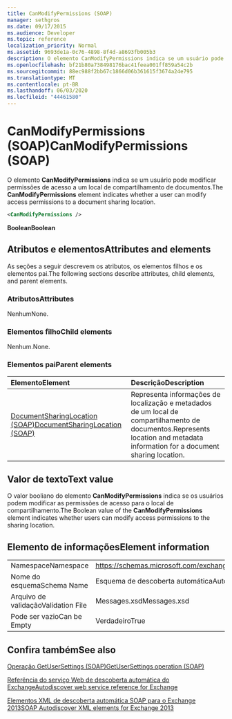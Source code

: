 ```yaml
---
title: CanModifyPermissions (SOAP)
manager: sethgros
ms.date: 09/17/2015
ms.audience: Developer
ms.topic: reference
localization_priority: Normal
ms.assetid: 9693de1a-0c76-4898-8f4d-a8693fb005b3
description: O elemento CanModifyPermissions indica se um usuário pode modificar permissões de acesso a um local de compartilhamento de documentos.
ms.openlocfilehash: bf21b80a738498176bac41feea001ff859a54c2b
ms.sourcegitcommit: 88ec988f2bb67c1866d06b361615f3674a24e795
ms.translationtype: MT
ms.contentlocale: pt-BR
ms.lasthandoff: 06/03/2020
ms.locfileid: "44461580"
---
```

# <a name="canmodifypermissions-soap"></a><span data-ttu-id="4452c-103">CanModifyPermissions (SOAP)</span><span class="sxs-lookup"><span data-stu-id="4452c-103">CanModifyPermissions (SOAP)</span></span>

<span data-ttu-id="4452c-104">O elemento **CanModifyPermissions** indica se um usuário pode modificar permissões de acesso a um local de compartilhamento de documentos.</span><span class="sxs-lookup"><span data-stu-id="4452c-104">The **CanModifyPermissions** element indicates whether a user can modify access permissions to a document sharing location.</span></span> 
  
```XML
<CanModifyPermissions /> 
```

 <span data-ttu-id="4452c-105">**Boolean**</span><span class="sxs-lookup"><span data-stu-id="4452c-105">**Boolean**</span></span>
## <a name="attributes-and-elements"></a><span data-ttu-id="4452c-106">Atributos e elementos</span><span class="sxs-lookup"><span data-stu-id="4452c-106">Attributes and elements</span></span>

<span data-ttu-id="4452c-107">As seções a seguir descrevem os atributos, os elementos filhos e os elementos pai.</span><span class="sxs-lookup"><span data-stu-id="4452c-107">The following sections describe attributes, child elements, and parent elements.</span></span>
  
### <a name="attributes"></a><span data-ttu-id="4452c-108">Atributos</span><span class="sxs-lookup"><span data-stu-id="4452c-108">Attributes</span></span>

<span data-ttu-id="4452c-109">Nenhum</span><span class="sxs-lookup"><span data-stu-id="4452c-109">None.</span></span>
  
### <a name="child-elements"></a><span data-ttu-id="4452c-110">Elementos filho</span><span class="sxs-lookup"><span data-stu-id="4452c-110">Child elements</span></span>

<span data-ttu-id="4452c-111">Nenhum.</span><span class="sxs-lookup"><span data-stu-id="4452c-111">None.</span></span>
  
### <a name="parent-elements"></a><span data-ttu-id="4452c-112">Elementos pai</span><span class="sxs-lookup"><span data-stu-id="4452c-112">Parent elements</span></span>

|<span data-ttu-id="4452c-113">**Elemento**</span><span class="sxs-lookup"><span data-stu-id="4452c-113">**Element**</span></span>|<span data-ttu-id="4452c-114">**Descrição**</span><span class="sxs-lookup"><span data-stu-id="4452c-114">**Description**</span></span>|
|:-----|:-----|
|[<span data-ttu-id="4452c-115">DocumentSharingLocation (SOAP)</span><span class="sxs-lookup"><span data-stu-id="4452c-115">DocumentSharingLocation (SOAP)</span></span>](documentsharinglocation-soap.md) <br/> |<span data-ttu-id="4452c-116">Representa informações de localização e metadados de um local de compartilhamento de documentos.</span><span class="sxs-lookup"><span data-stu-id="4452c-116">Represents location and metadata information for a document sharing location.</span></span>  <br/> |
   
## <a name="text-value"></a><span data-ttu-id="4452c-117">Valor de texto</span><span class="sxs-lookup"><span data-stu-id="4452c-117">Text value</span></span>

<span data-ttu-id="4452c-118">O valor booliano do elemento **CanModifyPermissions** indica se os usuários podem modificar as permissões de acesso para o local de compartilhamento.</span><span class="sxs-lookup"><span data-stu-id="4452c-118">The Boolean value of the **CanModifyPermissions** element indicates whether users can modify access permissions to the sharing location.</span></span> 
  
## <a name="element-information"></a><span data-ttu-id="4452c-119">Elemento de informações</span><span class="sxs-lookup"><span data-stu-id="4452c-119">Element information</span></span>

|||
|:-----|:-----|
|<span data-ttu-id="4452c-120">Namespace</span><span class="sxs-lookup"><span data-stu-id="4452c-120">Namespace</span></span>  <br/> |https://schemas.microsoft.com/exchange/2010/Autodiscover  <br/> |
|<span data-ttu-id="4452c-121">Nome do esquema</span><span class="sxs-lookup"><span data-stu-id="4452c-121">Schema Name</span></span>  <br/> |<span data-ttu-id="4452c-122">Esquema de descoberta automática</span><span class="sxs-lookup"><span data-stu-id="4452c-122">Autodiscover schema</span></span>  <br/> |
|<span data-ttu-id="4452c-123">Arquivo de validação</span><span class="sxs-lookup"><span data-stu-id="4452c-123">Validation File</span></span>  <br/> |<span data-ttu-id="4452c-124">Messages.xsd</span><span class="sxs-lookup"><span data-stu-id="4452c-124">Messages.xsd</span></span>  <br/> |
|<span data-ttu-id="4452c-125">Pode ser vazio</span><span class="sxs-lookup"><span data-stu-id="4452c-125">Can be Empty</span></span>  <br/> |<span data-ttu-id="4452c-126">Verdadeiro</span><span class="sxs-lookup"><span data-stu-id="4452c-126">True</span></span>  <br/> |
   
## <a name="see-also"></a><span data-ttu-id="4452c-127">Confira também</span><span class="sxs-lookup"><span data-stu-id="4452c-127">See also</span></span>



[<span data-ttu-id="4452c-128">Operação GetUserSettings (SOAP)</span><span class="sxs-lookup"><span data-stu-id="4452c-128">GetUserSettings operation (SOAP)</span></span>](getusersettings-operation-soap.md)


[<span data-ttu-id="4452c-129">Referência do serviço Web de descoberta automática do Exchange</span><span class="sxs-lookup"><span data-stu-id="4452c-129">Autodiscover web service reference for Exchange</span></span>](autodiscover-web-service-reference-for-exchange.md)
  
[<span data-ttu-id="4452c-130">Elementos XML de descoberta automática SOAP para o Exchange 2013</span><span class="sxs-lookup"><span data-stu-id="4452c-130">SOAP Autodiscover XML elements for Exchange 2013</span></span>](soap-autodiscover-xml-elements-for-exchange-2013.md)

